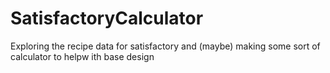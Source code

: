 # SatisfactoryCalculator
Exploring the recipe data for satisfactory and (maybe) making some sort of calculator to helpw ith base design

